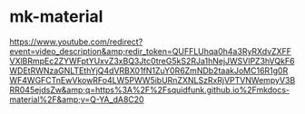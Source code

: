 # mk-material
https://www.youtube.com/redirect?event=video_description&amp;redir_token=QUFFLUhqa0h4a3RyRXdvZXFFVXlBRmpEc2ZYWFptYUxvZ3xBQ3Jtc0treG5kS2RJa1hNejJWSVlPZ3hVQkF6WDEtRWNzaGNLTEthYjQ4dVRBX01fN1ZuY0R6ZmNDb2taakJoMC16R1g0RWF4WGFCTnEwVkowRFo4LW5PWW5ibURnZXNLSzRxRjVPTVNWempyV3BRR045ejdsZw&amp;q=https%3A%2F%2Fsquidfunk.github.io%2Fmkdocs-material%2F&amp;v=Q-YA_dA8C20

